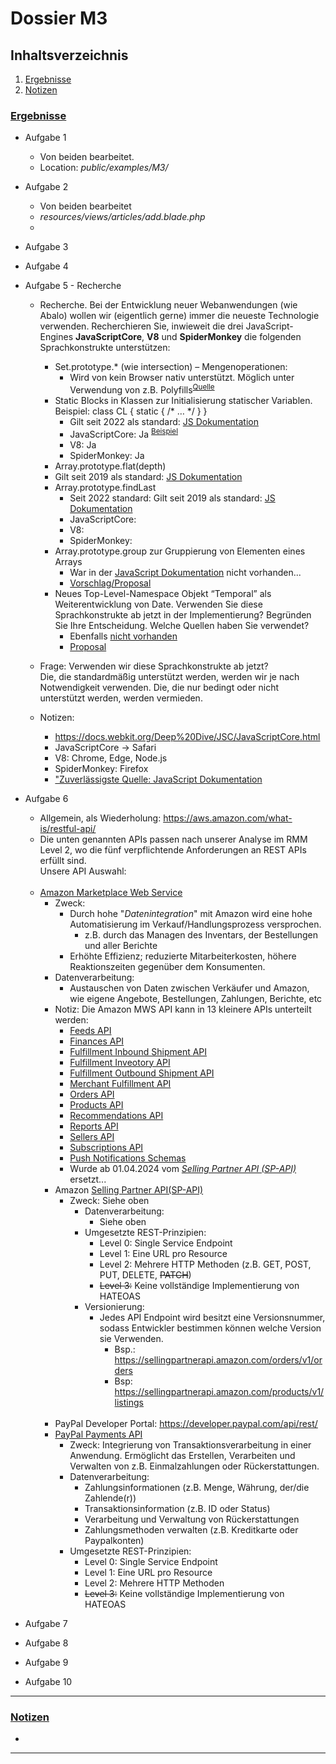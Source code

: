 # Dossier M3

## Inhaltsverzeichnis

1. [Ergebnisse](#uergebnisseu)
2. [Notizen](#unotizenu)

### <u>Ergebnisse</u>

- Aufgabe 1
    - Von beiden bearbeitet.
    - Location: <i>public/examples/M3/</i>

- Aufgabe 2
    - Von beiden bearbeitet
    - <i>resources/views/articles/add.blade.php</i>
    -
- Aufgabe 3

- Aufgabe 4

- Aufgabe 5 - Recherche
    - Recherche. Bei der Entwicklung neuer Webanwendungen (wie Abalo) wollen wir
      (eigentlich gerne) immer die neueste Technologie verwenden. Recherchieren Sie,
      inwieweit die drei JavaScript-Engines <b>JavaScriptCore</b>, <b>V8</b> und <b>SpiderMonkey</b> die folgenden
      Sprachkonstrukte unterstützen:

        - Set.prototype.* (wie intersection) – Mengenoperationen:
            - Wird von kein Browser nativ unterstützt. Möglich unter Verwendung von z.B.
              Polyfills<sup>[Quelle](https://github.com/tc39/proposal-set-methods/pull/109)</sup>
        - Static Blocks in Klassen zur Initialisierung statischer Variablen. Beispiel: class CL { static { /* … */ } }
            - Gilt seit 2022 als
              standard: [JS Dokumentation](https://developer.mozilla.org/en-US/docs/Web/JavaScript/Reference/Classes/static#static_initialization_blocks)
            - JavaScriptCore:
              Ja <sup>[Beispiel](https://docs.webkit.org/Deep%20Dive/MemoryManagement.html#how-to-use-refptr-and-ref)</sup>
            - V8: Ja
            - SpiderMonkey: Ja
        - Array.prototype.flat(depth)
        - Gilt seit 2019 als
          standard: [JS Dokumentation](https://developer.mozilla.org/en-US/docs/Web/JavaScript/Reference/Global_Objects/Array/flat)
        - Array.prototype.findLast
            - Seit 2022 standard: Gilt seit 2019 als
              standard: [JS Dokumentation](https://developer.mozilla.org/en-US/docs/Web/JavaScript/Reference/Global_Objects/Array/findLast)
            - JavaScriptCore:
            - V8:
            - SpiderMonkey:
        - Array.prototype.group zur Gruppierung von Elementen eines Arrays
            - War in der [JavaScript Dokumentation](https://developer.mozilla.org/en-US/docs/Web/JavaScript) nicht
              vorhanden...
            - [Vorschlag/Proposal](https://github.com/tc39/proposal-array-grouping)
        - Neues Top-Level-Namespace Objekt “Temporal” als Weiterentwicklung von Date. Verwenden Sie diese
          Sprachkonstrukte ab jetzt in der Implementierung? Begründen Sie Ihre Entscheidung. Welche Quellen haben Sie
          verwendet?
            - Ebenfalls [nicht vorhanden](https://developer.mozilla.org/en-US/search?q=Temporal)
            - [Proposal](https://github.com/tc39/proposal-temporal)
    - Frage: Verwenden wir diese Sprachkonstrukte ab jetzt?<br>Die, die standardmäßig unterstützt werden, werden wir je
      nach Notwendigkeit verwenden. Die, die nur bedingt oder nicht unterstützt werden, werden vermieden.
    - Notizen:
        - https://docs.webkit.org/Deep%20Dive/JSC/JavaScriptCore.html
        - JavaScriptCore -> Safari
        - V8: Chrome, Edge, Node.js
        - SpiderMonkey: Firefox
        - ["Zuverlässigste Quelle: JavaScript Dokumentation](https://developer.mozilla.org/en-US/docs/Web/JavaScript)
- Aufgabe 6
    - Allgemein, als Wiederholung: https://aws.amazon.com/what-is/restful-api/
    - Die unten genannten APIs passen nach unserer Analyse im RMM Level 2, wo die fünf verpflichtende Anforderungen an REST APIs erfüllt sind.<br>Unsere API Auswahl:<br><br>
    - [Amazon Marketplace Web Service](https://docs.developer.amazonservices.com/en_UK/dev_guide/index.html) </summary>
      - Zweck:
          - Durch hohe "<i>Datenintegration</i>" mit Amazon wird eine hohe Automatisierung im Verkauf/Handlungsprozess
            versprochen.
              - z.B. durch das Managen des Inventars, der Bestellungen und aller Berichte
          - Erhöhte Effizienz; reduzierte Mitarbeiterkosten, höhere Reaktionszeiten gegenüber dem Konsumenten.
      - Datenverarbeitung:
          - Austauschen von Daten zwischen Verkäufer und Amazon, wie eigene Angebote, Bestellungen, Zahlungen,
            Berichte, etc
      - Notiz: Die Amazon MWS API kann in 13 kleinere APIs unterteilt werden:
          - [Feeds API](https://docs.developer.amazonservices.com/en_UK/feeds/Feeds_Overview.html)
          - [Finances API](https://docs.developer.amazonservices.com/en_UK/finances/Finances_Overview.html)
          - [Fulfillment Inbound Shipment API](https://docs.developer.amazonservices.com/en_UK/fba_inbound/FBAInbound_Overview.html)
          - [Fulfillment Inveotory API](https://docs.developer.amazonservices.com/en_UK/fba_inventory/FBAInventory_Overview.html)
          - [Fulfillment Outbound Shipment API](https://docs.developer.amazonservices.com/en_UK/fba_outbound/FBAOutbound_Overview.html)
          - [Merchant Fulfillment API](https://docs.developer.amazonservices.com/en_UK/merch_fulfill/MerchFulfill_Overview.html)
          - [Orders API](https://docs.developer.amazonservices.com/en_UK/orders-2013-09-01/Orders_Overview.html)
          - [Products API](https://docs.developer.amazonservices.com/en_UK/products/Products_Overview.html)
          - [Recommendations API](https://docs.developer.amazonservices.com/en_UK/recommendations/Recommendations_Overview.html)
          - [Reports API](https://docs.developer.amazonservices.com/en_UK/reports/Reports_Overview.html)
          - [Sellers API](https://docs.developer.amazonservices.com/en_UK/sellers/Sellers_Overview.html)
          - [Subscriptions API](https://docs.developer.amazonservices.com/en_UK/subscriptions/Subscriptions_Overview.html)
          - [Push Notifications Schemas](https://docs.developer.amazonservices.com/en_UK/notifications/Notifications_Overview.html)
          - Wurde ab 01.04.2024 vom <i>[Selling Partner API (SP-API)](https://developer.amazonservices.com/)</i>
            ersetzt...
      - Amazon [Selling Partner API(SP-API)](https://developer-docs.amazon.com/sp-api/docs/what-is-the-selling-partner-api)
        - Zweck: Siehe oben
          - Datenverarbeitung:
              - Siehe oben
          - Umgesetzte REST-Prinzipien:
              - Level 0: Single Service Endpoint
              - Level 1: Eine URL pro Resource
              - Level 2: Mehrere HTTP Methoden (z.B. GET, POST, PUT, DELETE, ~~PATCH~~)
              - ~~Level 3:~~ Keine vollständige Implementierung von HATEOAS
          - Versionierung:
              - Jedes API Endpoint wird besitzt eine Versionsnummer, sodass Entwickler bestimmen können welche Version sie Verwenden.
                - Bsp.: https://sellingpartnerapi.amazon.com/orders/v1/orders
                - Bsp: https://sellingpartnerapi.amazon.com/products/v1/listings <br><br>
      - PayPal Developer Portal: https://developer.paypal.com/api/rest/
      - [PayPal Payments API](https://developer.paypal.com/docs/api/payments/v1/)
        - Zweck: Integrierung von Transaktionsverarbeitung in einer Anwendung. Ermöglicht das Erstellen, Verarbeiten und Verwalten von z.B. Einmalzahlungen oder Rückerstattungen.
        - Datenverarbeitung:
          - Zahlungsinformationen (z.B. Menge, Währung, der/die Zahlende(r))
          - Transaktionsinformation (z.B. ID oder Status)
          - Verarbeitung und Verwaltung von Rückerstattungen
          - Zahlungsmethoden verwalten (z.B. Kreditkarte oder Paypalkonten)
        - Umgesetzte REST-Prinzipien:
          - Level 0: Single Service Endpoint
          - Level 1: Eine URL pro Resource
          - Level 2: Mehrere HTTP Methoden
          - ~~Level 3:~~ Keine vollständige Implementierung von HATEOAS
- Aufgabe 7
- Aufgabe 8
- Aufgabe 9
- Aufgabe 10

<hr>

### <u>Notizen</u>
- 

<hr>
